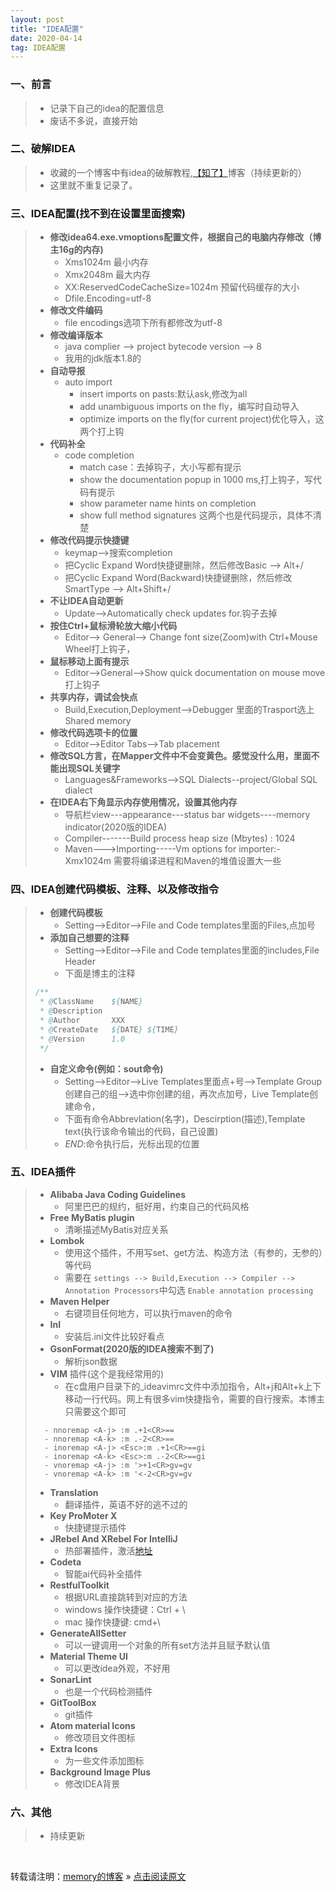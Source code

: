 ```yaml
---
layout: post
title: "IDEA配置"
date: 2020-04-14
tag: IDEA配置
---
```

### 一、前言

> * 记录下自己的idea的配置信息
> * 废话不多说，直接开始

### 二、破解IDEA

> * 收藏的一个博客中有idea的破解教程,[【知了】](https://www.zhile.com)博客（持续更新的）
> * 这里就不重复记录了。

### 三、IDEA配置(找不到在设置里面搜索)

> * **修改idea64.exe.vmoptions配置文件，根据自己的电脑内存修改（博主16g的内存)**
>   - Xms1024m  最小内存
>   - Xmx2048m  最大内存
>   - XX:ReservedCodeCacheSize=1024m  预留代码缓存的大小
>   - Dfile.Encoding=utf-8
> * **修改文件编码**
>   - file encodings选项下所有都修改为utf-8
> * **修改编译版本**
>   - java complier --> project bytecode version --> 8
>   - 我用的jdk版本1.8的
> * **自动导报**
>   - auto import
>       - insert imports on pasts:默认ask,修改为all
>       - add unambiguous imports on the fly，编写时自动导入
>       - optimize imports on the fly(for current project)优化导入，这两个打上钩
> * **代码补全**
>   - code completion
>       - match case：去掉钩子，大小写都有提示
>       - show the documentation popup in 1000 ms,打上钩子，写代码有提示
>       - show parameter name hints on completion
>       - show full method signatures 这两个也是代码提示，具体不清楚
> * **修改代码提示快捷键**
>   - keymap-->搜索completion
>   - 把Cyclic Expand Word快捷键删除，然后修改Basic --> Alt+/
>   - 把Cyclic Expand Word(Backward)快捷键删除，然后修改SmartType --> Alt+Shift+/
> * **不让IDEA自动更新**
>   - Update-->Automatically check updates for.钩子去掉
> * **按住Ctrl+鼠标滑轮放大缩小代码**
>   - Editor--> General--> Change font size(Zoom)with Ctrl+Mouse Wheel打上钩子，
> * **鼠标移动上面有提示**
>   - Editor-->General-->Show quick documentation on mouse move 打上钩子
> * **共享内存，调试会快点**
>   - Build,Execution,Deployment-->Debugger 里面的Trasport选上Shared memory
> * **修改代码选项卡的位置**
>   - Editor-->Editor Tabs-->Tab placement
> * **修改SQL方言，在Mapper文件中不会变黄色。感觉没什么用，里面不能出现SQL关键字**
>   - Languages&Frameworks-->SQL Dialects--project/Global SQL dialect
> * **在IDEA右下角显示内存使用情况，设置其他内存**
>   - 导航栏view---appearance---status bar widgets----memory indicator(2020版的IDEA)
>   - Compiler-------Build process heap size (Mbytes)  : 1024   
>   - Maven--->Importing-----Vm options for importer:-Xmx1024m  需要将编译进程和Maven的堆值设置大一些

### 四、IDEA创建代码模板、注释、以及修改指令

> * **创建代码模板**
>   - Setting-->Editor-->File and Code templates里面的Files,点加号
> * **添加自己想要的注释**
>   - Setting-->Editor-->File and Code templates里面的includes,File Header
>   - 下面是博主的注释  
>       
> ```java
> /**
>  * @ClassName    ${NAME}
>  * @Description   
>  * @Author       XXX 
>  * @CreateDate   ${DATE} ${TIME}
>  * @Version      1.0
>  */
> ```
> * **自定义命令(例如：sout命令)**
>   - Setting-->Editor-->Live Templates里面点+号-->Template Group创建自己的组-->选中你创建的组，再次点加号，Live Template创建命令，
>   - 下面有命令Abbrevlation(名字)，Descirption(描述),Template text(执行该命令输出的代码，自己设置) 
>   - $END$:命令执行后，光标出现的位置

### 五、IDEA插件

> * **Alibaba Java Coding Guidelines**
>   - 阿里巴巴的规约，挺好用，约束自己的代码风格
> * **Free MyBatis plugin** 
>   - 清晰描述MyBatis对应关系
> * **Lombok**
>   - 使用这个插件，不用写set、get方法、构造方法（有参的，无参的）等代码
>   - 需要在 `settings --> Build,Execution --> Compiler --> Annotation Processors`中勾选 `Enable annotation processing`
> * **Maven Helper**
>   - 右键项目任何地方，可以执行maven的命令
> * **InI**
>   - 安装后.ini文件比较好看点
> * **GsonFormat(2020版的IDEA搜索不到了)**
>   - 解析json数据 
> * **VIM** 插件(这个是我经常用的)
>   - 在c盘用户目录下的_ideavimrc文件中添加指令，Alt+j和Alt+k上下移动一行代码。网上有很多vim快捷指令，需要的自行搜索。本博主只需要这个即可  
>      
> ```
>   - nnoremap <A-j> :m .+1<CR>==
>   - nnoremap <A-k> :m .-2<CR>==
>   - inoremap <A-j> <Esc>:m .+1<CR>==gi
>   - inoremap <A-k> <Esc>:m .-2<CR>==gi
>   - vnoremap <A-j> :m '>+1<CR>gv=gv
>   - vnoremap <A-k> :m '<-2<CR>gv=gv
> ```
>
> * **Translation**
>   - 翻译插件，英语不好的逃不过的
> * **Key ProMoter X**
>   - 快捷键提示插件
> * **JRebel And XRebel For IntelliJ**
>   - 热部署插件，激活[地址](https://www.hexianwei.com/2019/07/10/jrebel%E6%BF%80%E6%B4%BB/)
> * **Codeta**
>   - 智能ai代码补全插件
> * **RestfulToolkit**
>   - 根据URL直接跳转到对应的方法
>   - windows 操作快捷键：Ctrl + \
>   - mac 操作快捷键: cmd+\
> * **GenerateAllSetter**
>   - 可以一键调用一个对象的所有set方法并且赋予默认值
> * **Material Theme UI**
>   - 可以更改idea外观，不好用
> * **SonarLint**
>   - 也是一个代码检测插件
> * **GitToolBox**
>   - git插件
> * **Atom material Icons**
>   - 修改项目文件图标
> * **Extra Icons**
>   - 为一些文件添加图标
> * **Background Image Plus**
>   - 修改IDEA背景

### 六、其他

> * 持续更新

<br>
    
转载请注明：[memory的博客](https://www.shendonghai.com) » [点击阅读原文](https://www.shendonghai.com/2020/04/IDEA%E9%85%8D%E7%BD%AE/) 